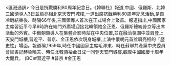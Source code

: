 <匯港通訊>  今日是抗戰勝利80周年紀念日。《韓聯社》報道,中國、俄羅斯、北韓三國領導人3日並肩亮相北京天安門城樓,一道出席抗戰勝利80周年紀念活動,是自冷戰結束後、時隔66年後,三國領導人首次在正式場合上聚首。報道指出,中國國家主席習近平今早9時許在端門外廣場迎接北韓領袖金正恩、俄羅斯總統普京等出席活動的外賓。中俄朝領導人在集體合影時站在中央位置,並在融洽氛圍中並肩登上天安門城樓,習近平、普京、金正恩依次現身城樓,上演中俄朝元首並肩亮相的「歷史性」場面。報道稱,1959年,時任中國國家主席毛澤東、時任蘇聯共產黨中央委員會總書記赫魯曉夫、時任北韓領袖金日成一同登天安門城樓,觀摩中國國慶十周年大閱兵。 (BC)#習近平  #普京  #金正恩 